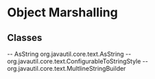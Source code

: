# Object Marshalling

## Classes

-- AsString org.javautil.core.text.AsString
-- org.javautil.core.text.ConfigurableToStringStyle
-- org.javautil.core.text.MultlineStringBuilder


